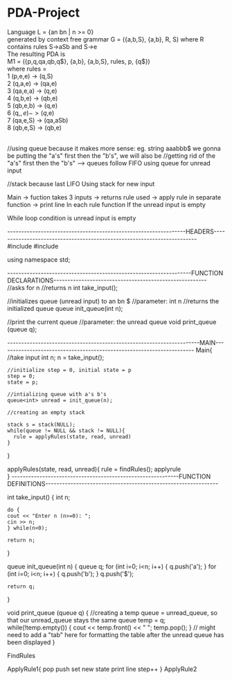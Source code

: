 # PDA-Project

Language L = {an bn | n >= 0} <br>
generated by context free grammar G = ({a,b,S}, {a,b}, R, S)
  where R contains rules S->aSb and S->e <br>
The resulting PDA is <br>
  M1 = ({p,q,qa,qb,q$}, {a,b}, {a,b,S}, rules, p, {q$}) <br>
  where rules = <br>
      1 (p,e,e)  -> (q,S) <br>
      2 (q,a,e)  -> (qa,e) <br>
      3 (qa,e,a) -> (q,e) <br>
      4 (q,b,e)  -> (qb,e) <br>
      5 (qb,e,b) -> (q,e) <br>
      6 (q,$,e)  -> (q$,e) <br>
      7 (qa,e,S) -> (qa,aSb) <br>
      8 (qb,e,S) -> (qb,e) <br>

<br>
//using queue because it makes more sense: eg. string aaabbb$ we gonna be putting the "a's" first then the "b's", we will also be
//getting rid of the "a's" first then the "b's" --> queues follow FIFO
using queue for unread input 

//stack because last LIFO
Using stack for new input

Main -> fuction takes 3 inputs -> returns rule used -> apply rule in separate function -> print line
In each rule function 
  If the unread input is empty
  
  While loop condition is unread input is empty
  
  ----------------------------------------------------------------HEADERS------------------------------------------------------------------------
  <br>
  #include <iostream>
  #include <queue>
  
  using namespace std;
  
  ------------------------------------------------------------------FUNCTION DECLARATIONS-------------------------------------------------------
  //asks for n
  //returns n
  int take_input();
  
  //initializes queue (unread input) to an bn $
  //parameter: int n
  //returns the initialized queue
  queue<int> init_queue(int n);
  
  //print the current queue
  //parameter: the unread queue
  void print_queue (queue<int> q);
  

  ---------------------------------------------------------------------MAIN----------------------------------------------------------------------
  Main{
    //take input
    int n;
    n = take_input();
    
    //initialize step = 0, initial state = p
    step = 0;
    state = p;
    
    //intializing queue with a's b's
    queue<int> unread = init_queue(n);
    
    //creating an empty stack
    
    stack s = stack(NULL);
    while(queue != NULL && stack != NULL){
      rule = applyRules(state, read, unread)
    }
  }
  
  
  applyRules(state, read, unread){
      rule = findRules();
      applyrule   
  }
  ------------------------------------------------------------FUNCTION DEFINITIONS--------------------------------------------------------------
  
  int take_input()
  {
    int n;
    
    do {
    cout << "Enter n (n>=0): ";
    cin >> n;
    } while(n<0);
    
    return n;
  }
  
  queue<int> init_queue(int n)
  {
    queue<char> q;
    for (int i=0; i<n; i++)
    {
      q.push('a');
    }
    for (int i=0; i<n; i++)
    {
      q.push('b');
    }
    q.push('$');
  
    return q;
  }
  
  void print_queue (queue<int> q)
  {
    //creating a temp queue = unread_queue, so that our unread_queue stays the same
    queue<int> temp = q;
    while(!temp.empty())
    {
      cout << temp.front() << " ";
      temp.pop();
    }
    // might need to add a "tab" here for formatting the table after the unread queue has been displayed
  }
  
  
  FindRules
  
  ApplyRule1{
    pop
    push 
    set new state
    print line
    step++
  }
  ApplyRule2
  
  
  
  
